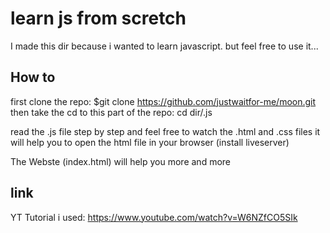 # learn js from scretch
I made this dir because i wanted to learn javascript. but feel free to use it...

## How to
first clone the repo: $git clone https://github.com/justwaitfor-me/moon.git
then take the cd to this part of the repo: cd dir/.js

read the .js file step by step and feel free to watch the .html and .css files
it will help you to open the html file in your browser (install liveserver)

The Webste (index.html) will help you more and more

## link
YT Tutorial i used:
https://www.youtube.com/watch?v=W6NZfCO5SIk